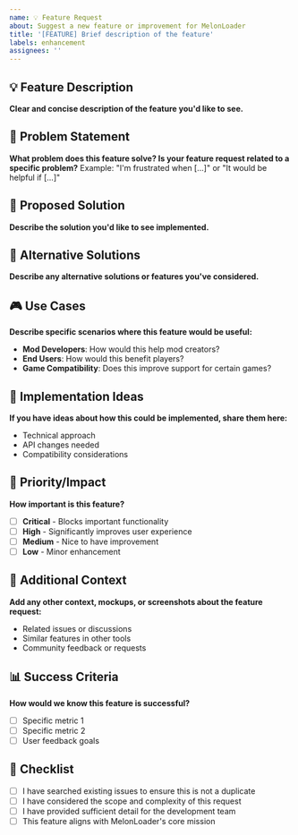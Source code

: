 ```yaml
---
name: 💡 Feature Request
about: Suggest a new feature or improvement for MelonLoader
title: '[FEATURE] Brief description of the feature'
labels: enhancement
assignees: ''
---
```


## 💡 Feature Description
**Clear and concise description of the feature you'd like to see.**

## 🎯 Problem Statement
**What problem does this feature solve? Is your feature request related to a specific problem?**
Example: "I'm frustrated when [...]" or "It would be helpful if [...]"

## 💭 Proposed Solution
**Describe the solution you'd like to see implemented.**

## 🔄 Alternative Solutions
**Describe any alternative solutions or features you've considered.**

## 🎮 Use Cases
**Describe specific scenarios where this feature would be useful:**
- **Mod Developers**: How would this help mod creators?
- **End Users**: How would this benefit players?
- **Game Compatibility**: Does this improve support for certain games?

## 📝 Implementation Ideas
**If you have ideas about how this could be implemented, share them here:**
- Technical approach
- API changes needed
- Compatibility considerations

## 🎯 Priority/Impact
**How important is this feature?**
- [ ] **Critical** - Blocks important functionality
- [ ] **High** - Significantly improves user experience  
- [ ] **Medium** - Nice to have improvement
- [ ] **Low** - Minor enhancement

## 🔧 Additional Context
**Add any other context, mockups, or screenshots about the feature request:**
- Related issues or discussions
- Similar features in other tools
- Community feedback or requests

## 📊 Success Criteria  
**How would we know this feature is successful?**
- [ ] Specific metric 1
- [ ] Specific metric 2
- [ ] User feedback goals

## 📝 Checklist
- [ ] I have searched existing issues to ensure this is not a duplicate
- [ ] I have considered the scope and complexity of this request
- [ ] I have provided sufficient detail for the development team
- [ ] This feature aligns with MelonLoader's core mission 
